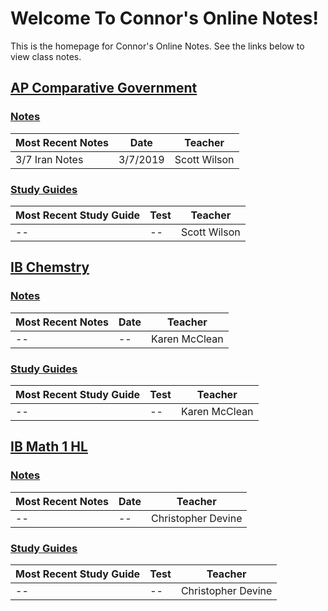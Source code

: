 # Welcome To Connor's Online Notes!
This is the homepage for  Connor's Online Notes. See the links below to view class notes.

## [AP Comparative Government](ap-comp-gov/index.html)
### [Notes](ap-comp-gov/index.html#notes)

| Most Recent Notes | Date | Teacher |
|--|--|--|
| 3/7 Iran Notes | 3/7/2019 | Scott Wilson |

### [Study Guides](ap-comp-gov/index.html#study-guides)
| Most Recent Study Guide | Test | Teacher |
|--|--|--|
| -- | -- | Scott Wilson |

## [IB Chemstry](ib-chemistry/index.html)
### [Notes](ib-chemistry/index.html#notes)
| Most Recent Notes | Date | Teacher |
|--|--|--|
| -- | -- | Karen McClean |

### [Study Guides](ib-chemistry/index.html#study-guides)
| Most Recent Study Guide | Test | Teacher |
|--|--|--|
| -- | -- | Karen McClean |

## [IB Math 1 HL](ib-math-hl-1/index.html)
### [Notes](ib-math-hl-1/index.html#notes)
| Most Recent Notes | Date | Teacher |
|--|--|--|
| -- | -- | Christopher Devine |

### [Study Guides](ib-math-hl-1/index.html#study-guides)
| Most Recent Study Guide | Test | Teacher |
|--|--|--|
| -- | -- | Christopher Devine |
<!--stackedit_data:
eyJoaXN0b3J5IjpbLTIwMDIyMzg2NDhdfQ==
-->